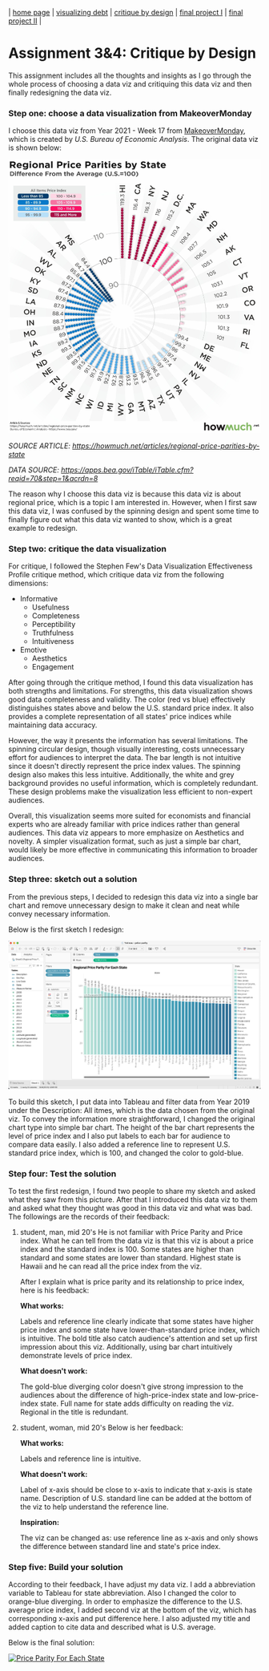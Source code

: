 | [home page](https://ttony0.github.io/portfolio/) | [visualizing debt](visualizing-government-debt) | [critique by design](critique-by-design) | [final project I](final-project-1) | [final project II](final-project-2) |

# Assignment 3&4: Critique by Design

This assignment includes all the thoughts and insights as I go through the whole process of choosing a data viz and critiquing this data viz and then finally redesigning the data viz.

### Step one: choose a data visualization from MakeoverMonday

I choose this data viz from Year 2021 - Week 17 from [MakeoverMonday](https://makeovermonday.co.uk), which is created by *U.S. Bureau of Economic Analysis*. The original data viz is shown below:

![](asserts/regional-price-parities-by-state-cfce.jpg)

*SOURCE ARTICLE: https://howmuch.net/articles/regional-price-parities-by-state*

*DATA SOURCE: https://apps.bea.gov/iTable/iTable.cfm?reqid=70&step=1&acrdn=8*

The reason why I choose this data viz is because this data viz is about regional price, which is a topic I am interested in. However, when I first saw this data viz, I was confused by the spinning design and spent some time to finally figure out what this data viz wanted to show, which is a great example to redesign.

### Step two: critique the data visualization

For critique, I followed the Stephen Few's Data Visualization Effectiveness Profile critique method, which critique data viz from the following dimensions:

- Informative
    - Usefulness
    - Completeness
    - Perceptibility
    - Truthfulness
    - Intuitiveness
- Emotive
    - Aesthetics
    - Engagement

After going through the critique method, I found this data visualization has both strengths and limitations. For strengths, this data visualization shows good data completeness and validity. The color (red vs blue) effectively distinguishes states above and below the U.S. standard price index. It also provides a complete representation of all states' price indices while maintaining data accuracy.

However, the way it presents the information has several limitations. The spinning circular design, though visually interesting, costs unnecessary effort for audiences to interpret the data. The bar length is not intuitive since it doesn't directly represent the price index values. The spinning design also makes this less intuitive. Additionally, the white and grey background provides no useful information, which is completely redundant. These design problems make the visualization less efficient to non-expert audiences.

Overall, this visualization seems more suited for economists and financial experts who are already familiar with price indices rather than general audiences. This data viz appears to more emphasize on Aesthetics and novelty. A simpler visualization format, such as just a simple bar chart, would likely be more effective in communicating this information to broader audiences.

### Step three: sketch out a solution

From the previous steps, I decided to redesign this data viz into a single bar chart and remove unnecessary design to make it clean and neat while convey necessary information.

Below is the first sketch I redesign:

![](asserts/solution-sketch.png)

To build this sketch, I put data into Tableau and filter data from Year 2019 under the Description: All itmes, which is the data chosen from the original viz. To convey the information more straightforward, I changed the original chart type into simple bar chart. The height of the bar chart represents the level of price index and I also put labels to each bar for audience to compare data easily. I also added a reference line to represent U.S. standard price index, which is 100, and changed the color to gold-blue.

### Step four: Test the solution

To test the first redesign, I found two people to share my sketch and asked what they saw from this picture. After that I introduced this data viz to them and asked what they thought was good in this data viz and what was bad. The followings are the records of their feedback:

1. student, man, mid 20's
    He is not familiar with Price Parity and Price index. What he can tell from the data viz is that this viz is about a price index and the standard index is 100. Some states are higher than standard and some states are lower than standard. Highest state is Hawaii and he can read all the price index from the viz. 

    After I explain what is price parity and its relationship to price index, here is his feedback:

    **What works:**

    Labels and reference line clearly indicate that some states have higher price index and some state have lower-than-standard price index, which is intuitive. The bold title also catch audience's attention and set up first impression about this viz. Additionally, using bar chart intuitively demonstrate levels of price index.

    **What doesn't work:**

    The gold-blue diverging color doesn't give strong impression to the audiences about the difference of high-price-index state and low-price-index state. Full name for state adds difficulty on reading the viz. Regional in the title is redundant.

2. student, woman, mid 20's
    Below is her feedback:

    **What works:**

    Labels and reference line is intuitive.

    **What doesn't work:**

    Label of x-axis should be close to x-axis to indicate that x-axis is state name. Description of U.S. standard line can be added at the bottom of the viz to help understand the reference line.

    **Inspiration:**

    The viz can be changed as: use reference line as x-axis and only shows the difference between standard line and state's price index.

### Step five: Build your solution

According to their feedback, I have adjust my data viz. I add a abbreviation variable to Tableau for state abbreviation. Also I changed the color to orange-blue diverging. In order to emphasize the difference to the U.S. average price index, I added second viz at the bottom of the viz, which has corresponding x-axis and put difference here. I also adjusted my title and added caption to cite data and described what is U.S. average.

Below is the final solution:

<div class='tableauPlaceholder' id='viz1731556035407' style='position: relative'>
  <noscript>
    <a href='#'>
      <img alt='Price Parity For Each State ' src='https://public.tableau.com/static/images/pr/priceparity_17315559335450/Sheet1/1_rss.png' style='border: none' />
    </a>
  </noscript>
  <object class='tableauViz' style='display:none;'>
    <param name='host_url' value='https%3A%2F%2Fpublic.tableau.com%2F' />
    <param name='embed_code_version' value='3' />
    <param name='site_root' value='' />
    <param name='name' value='priceparity_17315559335450/Sheet1' />
    <param name='tabs' value='no' />
    <param name='toolbar' value='yes' />
    <param name='static_image' value='https://public.tableau.com/static/images/pr/priceparity_17315559335450/Sheet1/1.png' />
    <param name='animate_transition' value='yes' />
    <param name='display_static_image' value='yes' />
    <param name='display_spinner' value='yes' />
    <param name='display_overlay' value='yes' />
    <param name='display_count' value='yes' />
    <param name='language' value='en-US' />
    <param name='filter' value='publish=yes' />
  </object>
</div>

<script type='text/javascript'>
  var divElement = document.getElementById('viz1731556035407');
  var vizElement = divElement.getElementsByTagName('object')[0];
  vizElement.style.width = '100%';
  vizElement.style.height = (divElement.offsetWidth * 0.75) + 'px';
  var scriptElement = document.createElement('script');
  scriptElement.src = 'https://public.tableau.com/javascripts/api/viz_v1.js';
  vizElement.parentNode.insertBefore(scriptElement, vizElement);
</script>